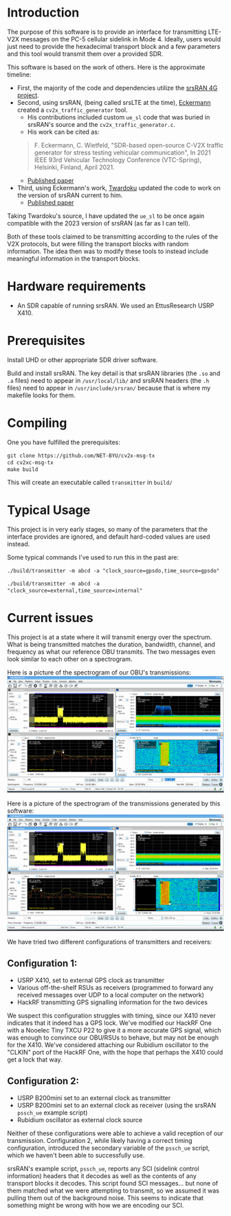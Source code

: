# Introduction
The purpose of this software is to provide an interface for transmitting LTE-V2X messages on the PC-5 cellular sidelink in Mode 4. Ideally, users would just need to provide the hexadecimal transport block and a few parameters and this tool would transmit them over a provided SDR.

This software is based on the work of others. Here is the approximate timeline:
- First, the majority of the code and dependencies utilize the [srsRAN 4G project](https://github.com/srsRAN/srsRAN_4G/).
- Second, using srsRAN, (being called srsLTE at the time), [Eckermann](https://github.com/FabianEckermann/cv2x-traffic-generator) created a `cv2x_traffic_generator` tool. <!-- CITATION NEEDED -->
    - His contributions included custom `ue_sl` code that was buried in srsRAN's source and the `cv2x_traffic_generator.c`.
    - His work can be cited as:
    > F. Eckermann, C. Wietfeld, "SDR-based open-source C-V2X traffic generator for stress testing vehicular communication", In 2021 IEEE 93rd Vehicular Technology Conference (VTC-Spring), Helsinki, Finland, April 2021.
    - [Published paper](https://ieeexplore.ieee.org/stamp/stamp.jsp?tp=&arnumber=9449043)
- Third, using Eckermann's work, [Twardoku](https://github.com/twardokus/cv2x-traffic-generator) updated the code to work on the version of srsRAN current to him.
    - [Published paper](https://www.rit.edu/wisplab/sites/rit.edu.wisplab/files/2022-04/a164-twardokus%20final.pdf)

Taking Twardoku's source, I have updated the `ue_sl` to be once again compatible with the 2023 version of srsRAN (as far as I can tell).

Both of these tools claimed to be transmitting according to the rules of the V2X protocols, but were filling the transport blocks with random information. The idea then was to modify these tools to instead include meaningful information in the transport blocks.

# Hardware requirements
- An SDR capable of running srsRAN. We used an EttusResearch USRP X410. 

# Prerequisites

Install UHD or other appropriate SDR driver software.

<!--TODO - Include the terminal commands and references for how to install srsRAN -->
Build and install srsRAN. The key detail is that srsRAN libraries (the `.so` and `.a` files) need to appear in `/usr/local/lib/` and srsRAN headers (the `.h` files) need to appear in `/usr/include/srsran/` because that is where my makefile looks for them.

# Compiling
One you have fulfilled the prerequisites:
```
git clone https://github.com/NET-BYU/cv2x-msg-tx
cd cv2xc-msg-tx
make build
```

This will create an executable called `transmitter` in `build/`

# Typical Usage
This project is in very early stages, so many of the parameters that the interface provides are ignored, and default hard-coded values are used instead. 

Some typical commands I've used to run this in the past are:
```
./build/transmitter -m abcd -a "clock_source=gpsdo,time_source=gpsdo"
```

```
./build/transmitter -m abcd -a "clock_source=external,time_source=internal"
```


# Current issues
This project is at a state where it will transmit energy over the spectrum. What is being transmitted matches the duration, bandwidth, channel, and frequency as what our reference OBU transmits. The two messages even look similar to each other on a spectrogram.

Here is a picture of the spectrogram of our OBU's transmissions:
![OBU spectrogram](./images/2023-06-28%20obu_triggered.png)

Here is a picture of the spectrogram of the transmissions generated by this software:
![Homemade spectrogram](./images/2023-06-28%20homemade_triggered.png)

We have tried two different configurations of transmitters and receivers:
## Configuration 1:
- USRP X410, set to external GPS clock as transmitter
- Various off-the-shelf RSUs as receivers (programmed to forward any received messages over UDP to a local computer on the network)
- HackRF transmitting GPS signalling information for the two devices

We suspect this configuration struggles with timing, since our X410 never indicates that it indeed has a GPS lock. We've modified our HackRF One with a Nooelec Tiny TXCU P22 to give it a more accurate GPS signal, which was enough to convince our OBU/RSUs to behave, but may not be enough for the X410. We've considered attaching our Rubidium oscillator to the "CLKIN" port of the HackRF One, with the hope that perhaps the X410 could get a lock that way. 

## Configuration 2:
- USRP B200mini set to an external clock as transmitter
- USRP B200mini set to an external clock as receiver (using the srsRAN `pssch_ue` example script)
- Rubidium oscillator as external clock source

Neither of these configurations were able to achieve a valid reception of our transmission. Configuration 2, while likely having a correct timing configuration, introduced the secondary variable of the `pssch_ue` script, which we haven't been able to successfully use.

srsRAN's example script, `pssch_ue`, reports any SCI (sidelink control information) headers that it decodes as well as the contents of any transport blocks it decodes. This script found SCI messages... but none of them matched what we were attempting to transmit, so we assumed it was pulling them out of the background noise. This seems to indicate that something might be wrong with how we are encoding our SCI.